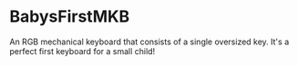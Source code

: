# BabysFirstMKB
An RGB mechanical keyboard that consists of a single oversized key. It's a perfect first keyboard for a small child!
